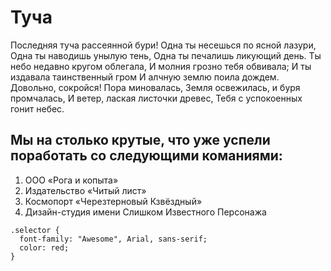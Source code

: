 # Туча

Последняя туча рассеянной бури!
Одна ты несешься по ясной лазури,
Одна ты наводишь унылую тень,
Одна ты печалишь ликующий день.
Ты небо недавно кругом облегала,
И молния грозно тебя обвивала;
И ты издавала таинственный гром
И алчную землю поила дождем.
Довольно, сокройся! Пора миновалась,
Земля освежилась, и буря промчалась,
И ветер, лаская листочки древес,
Тебя с успокоенных гонит небес.

## Мы на столько крутые, что уже успели поработать со следующими команиями:

1. ООО «Рога и копыта»
2. Издательство «Читый лист»
3. Космопорт «Черезтерновый Кзвёздный»
4. Дизайн-студия имени Слишком Известного Персонажа

```
.selector {
  font-family: "Awesome", Arial, sans-serif;
  color: red;
}
```